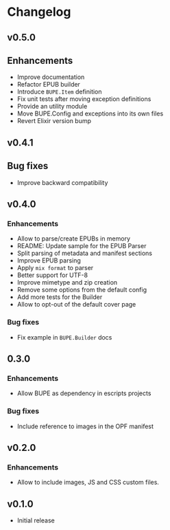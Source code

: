 # Changelog

## v0.5.0

## Enhancements

* Improve documentation
* Refactor EPUB builder
* Introduce `BUPE.Item` definition
* Fix unit tests after moving exception definitions
* Provide an utility module
* Move BUPE.Config and exceptions into its own files
* Revert Elixir version bump

## v0.4.1

## Bug fixes

* Improve backward compatibility

## v0.4.0

### Enhancements

* Allow to parse/create EPUBs in memory
* README: Update sample for the EPUB Parser
* Split parsing of metadata and manifest sections
* Improve EPUB parsing
* Apply `mix format` to parser
* Better support for UTF-8
* Improve mimetype and zip creation
* Remove some options from the default config
* Add more tests for the Builder
* Allow to opt-out of the default cover page

### Bug fixes

* Fix example in `BUPE.Builder` docs

## 0.3.0

### Enhancements

  * Allow BUPE as dependency in escripts projects

### Bug fixes

  * Include reference to images in the OPF manifest

## v0.2.0

### Enhancements

  * Allow to include images, JS and CSS custom files.

## v0.1.0

  * Initial release
